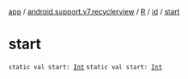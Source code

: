 [app](../../../index.md) / [android.support.v7.recyclerview](../../index.md) / [R](../index.md) / [id](index.md) / [start](./start.md)

# start

`static val start: `[`Int`](https://kotlinlang.org/api/latest/jvm/stdlib/kotlin/-int/index.html)
`static val start: `[`Int`](https://kotlinlang.org/api/latest/jvm/stdlib/kotlin/-int/index.html)